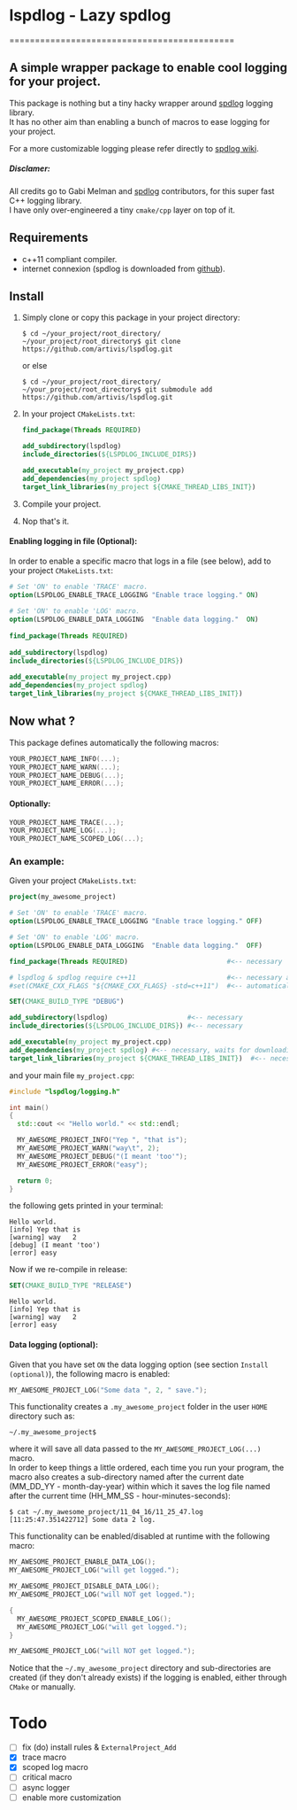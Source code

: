 # lspdlog - Lazy spdlog
============================================

## A simple wrapper package to enable cool logging for your project.

This package is nothing but a tiny hacky wrapper around [spdlog](https://github.com/gabime/spdlog) logging library.  
It has no other aim than enabling a bunch of macros to ease logging for your project.

For a more customizable logging please refer directly to [spdlog wiki](https://github.com/gabime/spdlog/wiki/1.-QuickStart).

##### Disclamer:

All credits go to Gabi Melman and [spdlog](https://github.com/gabime/spdlog) contributors, for this super fast C++ logging library.  
I have only over-engineered a tiny `cmake/cpp` layer on top of it.

## Requirements

-   c++11 compliant compiler.
-   internet connexion (spdlog is downloaded from [github](https://github.com/gabime/spdlog)).

## Install

1.  Simply clone or copy this package in your project directory:

    ```terminal
    $ cd ~/your_project/root_directory/
    ~/your_project/root_directory$ git clone https://github.com/artivis/lspdlog.git
    ```

    or else

    ```terminal
    $ cd ~/your_project/root_directory/
    ~/your_project/root_directory$ git submodule add https://github.com/artivis/lspdlog.git
    ```

2.  In your project `CMakeLists.txt`:

    ```cmake
    find_package(Threads REQUIRED)

    add_subdirectory(lspdlog)
    include_directories(${LSPDLOG_INCLUDE_DIRS})

    add_executable(my_project my_project.cpp)
    add_dependencies(my_project spdlog)
    target_link_libraries(my_project ${CMAKE_THREAD_LIBS_INIT})
    ```

3.  Compile your project.

4.  Nop that's it.

#### Enabling logging in file (Optional):

In order to enable a specific macro that logs in a file (see below), add to your project `CMakeLists.txt`:

```cmake
# Set 'ON' to enable 'TRACE' macro.
option(LSPDLOG_ENABLE_TRACE_LOGGING "Enable trace logging." ON)
  
# Set 'ON' to enable 'LOG' macro.
option(LSPDLOG_ENABLE_DATA_LOGGING  "Enable data logging."  ON)
  
find_package(Threads REQUIRED)
  
add_subdirectory(lspdlog)
include_directories(${LSPDLOG_INCLUDE_DIRS})
  
add_executable(my_project my_project.cpp)
add_dependencies(my_project spdlog)
target_link_libraries(my_project ${CMAKE_THREAD_LIBS_INIT})
```

## Now what ?

This package defines automatically the following macros:

```cpp
YOUR_PROJECT_NAME_INFO(...);
YOUR_PROJECT_NAME_WARN(...);
YOUR_PROJECT_NAME_DEBUG(...);
YOUR_PROJECT_NAME_ERROR(...);
```

#### Optionally:

```cpp
YOUR_PROJECT_NAME_TRACE(...);
YOUR_PROJECT_NAME_LOG(...);
YOUR_PROJECT_NAME_SCOPED_LOG(...);
```

### An example:

Given your project `CMakeLists.txt`:

```cmake
project(my_awesome_project)

# Set 'ON' to enable 'TRACE' macro.
option(LSPDLOG_ENABLE_TRACE_LOGGING "Enable trace logging." OFF)

# Set 'ON' to enable 'LOG' macro.
option(LSPDLOG_ENABLE_DATA_LOGGING  "Enable data logging."  OFF)

find_package(Threads REQUIRED)                         #<-- necessary

# lspdlog & spdlog require c++11                       #<-- necessary and
#set(CMAKE_CXX_FLAGS "${CMAKE_CXX_FLAGS} -std=c++11")  #<-- automatically set

SET(CMAKE_BUILD_TYPE "DEBUG")

add_subdirectory(lspdlog)                    #<-- necessary
include_directories(${LSPDLOG_INCLUDE_DIRS}) #<-- necessary

add_executable(my_project my_project.cpp)
add_dependencies(my_project spdlog) #<-- necessary, waits for downloading spdlog
target_link_libraries(my_project ${CMAKE_THREAD_LIBS_INIT})  #<-- necessary
```

and your main file `my_project.cpp`:

```cpp
#include "lspdlog/logging.h"

int main()
{
  std::cout << "Hello world." << std::endl;

  MY_AWESOME_PROJECT_INFO("Yep ", "that is");
  MY_AWESOME_PROJECT_WARN("way\t", 2);
  MY_AWESOME_PROJECT_DEBUG("(I meant 'too'");
  MY_AWESOME_PROJECT_ERROR("easy");

  return 0;
}
```

the following gets printed in your terminal:

```terminal
Hello world.
[info] Yep that is
[warning] way   2
[debug] (I meant 'too')
[error] easy
```

Now if we re-compile in release:

```cmake
SET(CMAKE_BUILD_TYPE "RELEASE")
```

```terminal
Hello world.
[info] Yep that is
[warning] way   2
[error] easy
```

#### Data logging (optional):

Given that you have set `ON` the data logging option (see section `Install (optional)`), the following macro is enabled:

```cpp
MY_AWESOME_PROJECT_LOG("Some data ", 2, " save.");
```

This functionality creates a `.my_awesome_project` folder in the user `HOME` directory such as:

```terminal
~/.my_awesome_project$
```

where it will save all data passed to the `MY_AWESOME_PROJECT_LOG(...)` macro.  
In order to keep things a little ordered, each time you run your program, the macro also creates a sub-directory named after the current date (MM_DD_YY - month-day-year) within which it saves the log file named after the current time (HH_MM_SS - hour-minutes-seconds):

```terminal
$ cat ~/.my_awesome_project/11_04_16/11_25_47.log
[11:25:47.351422712] Some data 2 log.
```

This functionality can be enabled/disabled at runtime with the following macro:

```cpp
MY_AWESOME_PROJECT_ENABLE_DATA_LOG();
MY_AWESOME_PROJECT_LOG("will get logged.");

MY_AWESOME_PROJECT_DISABLE_DATA_LOG();
MY_AWESOME_PROJECT_LOG("will NOT get logged.");

{
  MY_AWESOME_PROJECT_SCOPED_ENABLE_LOG();
  MY_AWESOME_PROJECT_LOG("will get logged.");
}

MY_AWESOME_PROJECT_LOG("will NOT get logged.");
```

Notice that the `~/.my_awesome_project` directory and sub-directories are created (if they don't already exists) if the logging is enabled, either through `CMake` or manually.


# Todo

-   [ ] fix (do) install rules & `ExternalProject_Add`
-   [x] trace macro
-   [x] scoped log macro
-   [ ] critical macro
-   [ ] async logger
-   [ ] enable more customization
